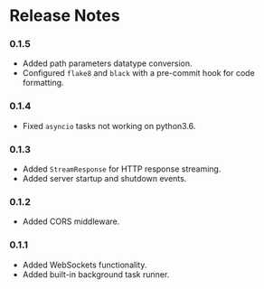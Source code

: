 # Release Notes

### 0.1.5

- Added path parameters datatype conversion.
- Configured `flake8` and `black` with a pre-commit hook for code formatting.

### 0.1.4

- Fixed `asyncio` tasks not working on python3.6.

### 0.1.3

- Added `StreamResponse` for HTTP response streaming.
- Added server startup and shutdown events.

### 0.1.2

- Added CORS middleware.

### 0.1.1

- Added WebSockets functionality.
- Added built-in background task runner.
